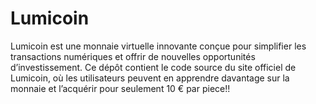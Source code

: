# Lumicoin
Lumicoin est une monnaie virtuelle innovante conçue pour simplifier les transactions numériques et offrir de nouvelles opportunités d’investissement. Ce dépôt contient le code source du site officiel de Lumicoin, où les utilisateurs peuvent en apprendre davantage sur la monnaie et l’acquérir pour seulement 10 € par piece!!

